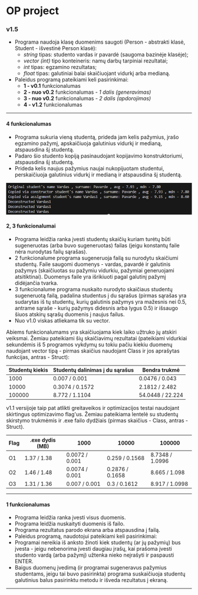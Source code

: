 
  

# OP project

### v1.5

- Programa naudoja klasę duomenims saugoti (Person - abstrakti klasė, Student - išvestinė Person klasė):
	-  *string* tipas: studento vardas ir pavardė (saugoma bazinėje klasėje);
	-  *vector (int)* tipo konteineris: namų darbų tarpiniai rezultatai;
	-  *int* tipas: egzamino rezultatas;
	-  *float* tipas: galutiniai balai skaičiuojant vidurkį arba medianą.
- Paleidus programą pateikiami keli pasirinkimai:
	-  **1 - v0.1** funkcionalumas
	-  **2 - nuo v0.2** funkcionalumas - *1 dalis (generavimas)*
	-  **3 - nuo v0.2** funkcionalumas - *2 dalis (apdorojimas)*
	-  **4 - v1.2** funkcionalumas

---

#### 4 funkcionalumas

- Programa sukuria vieną studentą, prideda jam kelis pažymius, įrašo egzamino pažymį, apskaičiuoja galutinius vidurkį ir medianą, atspausdina šį studentą.
- Padaro šio studento kopiją pasinaudojant kopijavimo konstruktoriumi, atspausdina šį studentą.
- Prideda kelis naujus pažymius naujai nukopijuotam studentui, perskaičiuoja galutinius vidurkį ir medianą ir atspausdina šį studentą.

![](https://raw.githubusercontent.com/simam2/OP_project_2/v1.2/screenshots/1.2.png)

#### 2, 3 funkcionalumai
- Programa leidžia ranka įvesti studentų skaičių kuriam turėtų būti sugeneruotas (arba buvo sugeneruotas) failas (jeigu konstantų faile nėra nurodytas failų sąrašas).
- 2 funkcionalume programa sugeneruoja failą su nurodytu skaičiumi studentų. Faile saugomi duomenys - vardas, pavardė ir galutinis pažymys (skaičiuotas su pažymiu vidurkiu, pažymiai generuojami atsitiktinai). Duomenys faile yra išrikiuoti pagal galutinį pažymį didėjančia tvarka.
- 3 funkcionalume programa nuskaito nurodyto skaičiaus studentų sugeneruotą failą, padalina studentus į du sąrašus (pirmas sąrašas yra sudarytas iš tų studentų, kurių galutinis pažymys yra mažesnis nei 0.5, antrame sąraše - kurių pažymys didesnis arba lygus 0.5) ir išsaugo šiuos atskirų sąrašų duomenis į naujus failus.
- Nuo v1.0 viskas atliekama tik su vector.

Abiems funkcionalumams yra skaičiuojama kiek laiko užtruko jų atskiri veiksmai. Žemiau pateikiami šių skaičiavimų rezultatai (pateikiami vidurkiai sekundėmis iš 5 programos vykdymų su tokiu pačiu kiekiu duomenų naudojant vector tipą - pirmas skaičius naudojant Class ir jos aprašytas funkcijas, antras - Struct):

| Studentų kiekis | Studentų dalinimas į du sąrašus | Bendra trukmė |
| -- | -- | -- |
| 1000 | 0.007 / 0.001 | 0.0476 / 0.043 |
| 10000 | 0.3074 / 0.1572 | 2.1812 / 2.482 |
| 100000 | 8.772 / 1.1104 | 54.0448 / 22.224 |

v1.1 versijoje taip pat atlikti greitaveikos ir optimizacijos testai naudojant skirtingus optimizavimo flag'us. Žemiau pateikiama lentelė su studentų skirstymo trukmėmis ir .exe failo dydžiais (pirmas skaičius - Class, antras - Struct).

| Flag | .exe dydis (MB) | 1000 | 10000 | 100000 |
| -- | -- | -- | -- | -- |
| O1 | 1.37 / 1.38 | 0.0072 / 0.001 | 0.259 / 0.1568 | 8.7348 / 1.0996 |
| O2 | 1.46 / 1.48 | 0.0074 / 0.001 | 0.2876 / 0.1658 | 8.665 / 1.098 |
| O3 | 1.31 / 1.36 | 0.007 / 0.001 | 0.3 / 0.1612 | 8.917 / 1.0998 |

---

#### 1 funkcionalumas
- Programa leidžia ranka įvesti visus duomenis.
- Programa leidžia nuskaityti duomenis iš failo.
- Programa rezultatus parodo ekrana arba atspausdina į failą.
- Paleidus programą, naudotojui pateikiami keli pasirinkimai:
- Programai nereikia iš anksto žinoti kiek studentų (ar jų pažymių) bus įvesta - jeigu nebenorima įvesti daugiau įrašų, kai prašoma įvesti studento vardą (arba pažymį) užtenka nieko neįrašyti ir paspausti ENTER.
- Baigus duomenų įvedimą (ir programai sugeneravus pažymius studentams, jeigu tai buvo pasirinkta) programa suskaičiuoja studentų galutinius balus pasirinktu metodu ir išveda rezultatus į ekraną.

---